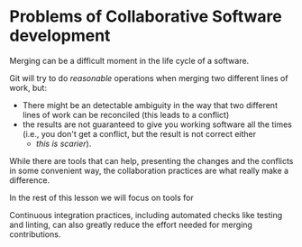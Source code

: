 # Problems of Collaborative Software development

Merging can be a difficult moment 
in the life cycle of a software.

Git will try to do *reasonable* operations
when merging two different lines of work,
but:
- There might be an detectable ambiguity in the way that
  two different lines of work can be reconciled
  (this leads to a conflict)
- the results are not guaranteed 
  to give you working software all the times
  (i.e., you don't get a conflict,
  but the result is not correct either
  - *this is scarier*).

While there are tools that can help,
presenting the changes and the conflicts 
in some convenient way,
the collaboration practices are 
what really make a difference.

In the rest of this lesson we will focus 
on tools for 

Continuous integration practices,
including automated checks 
like testing and linting,
can also greatly reduce 
the effort needed for merging contributions.


